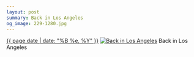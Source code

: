 ```yaml
---
layout: post
summary: Back in Los Angeles
og_image: 229-1280.jpg
---
```


<p>
  <time><a href="/229">{{ page.date | date: "%B %e, %Y" }}</a></time>
  <a href="/229"><img src="{{ site.assets_url }}/229-640.jpg" srcset="{{ site.assets_url }}/229-1280.jpg 1280w, {{ site.assets_url }}/229-960.jpg 960w, {{ site.assets_url }}/229-640.jpg 640w, {{ site.assets_url }}/229-320.jpg 320w" sizes="(min-width: 700px) 50vw, calc(100vw - 2rem)" alt="Back in Los Angeles" /></a>
  <span>Back in Los Angeles</span>
</p>
